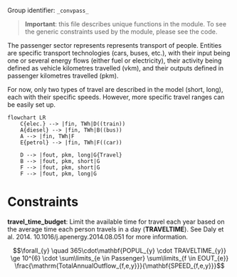 Group identifier: `_convpass_`

>**Important**: this file describes unique functions in the module. To see the generic constraints used by the module, please see the code.


The passenger sector represents represents transport of people. Entities are specific transport technologies (cars, buses, etc.), 
with their input being one or several energy flows (either fuel or electricity), their activity being defined as vehicle kilometres travelled (vkm), and their outputs defined in passenger kilometres travelled (pkm).

For now, only two types of travel are described in the model (short, long), each with their specific speeds. However, more specific travel ranges can be easily set up.

```mermaid
flowchart LR
    C{elec.} --> |fin, TWh|D((train))
    A{diesel} --> |fin, TWh|B((bus))
    A --> |fin, TWh|F
    E{petrol} --> |fin, TWh|F((car))
    
    D --> |fout, pkm, long|G{Travel}
    B --> |fout, pkm, short|G
    F --> |fout, pkm, short|G
    F --> |fout, pkm, long|G
```

# Constraints  

**travel_time_budget**: Limit the available time for travel each year based on the average time each person travels in a day ($\mathbf{TRAVELTIME}$).
See Daly et al. 2014. 10.1016/j.apenergy.2014.08.051 for more information.

$$\forall_{y} \quad 365\cdot\mathbf{POPUL_{y} \cdot TRAVELTIME_{y}} \ge 10^{6} \cdot  \sum\limits_{e \in Passenger} \sum\limits_{f \in EOUT_{e}} \frac{\mathrm{TotalAnnualOutflow_{f,e,y}}}{\mathbf{SPEED_{f,e,y}}}$$
